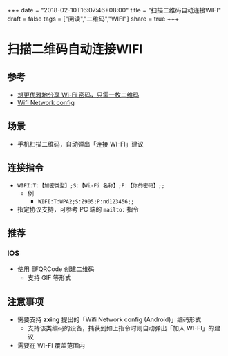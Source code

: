 +++
date = "2018-02-10T16:07:46+08:00"
title = "扫描二维码自动连接WIFI"
draft = false
tags = ["阅读","二维码","WIFI"]
share = true
+++

# 扫描二维码自动连接WIFI

## 参考
- [想更优雅地分享 Wi-Fi 密码，只需一枚二维码](https://sspai.com/post/43097)
- [Wifi Network config](https://github.com/zxing/zxing/wiki/Barcode-Contents#wifi-network-config-android)


## 场景
- 手机扫描二维码，自动弹出「连接 WI-FI」建议

## 连接指令
- `WIFI:T:【加密类型】;S:【Wi-Fi 名称】;P:【你的密码】;;`
	- 例
		- `WIFI:T:WPA2;S:Z905;P:nd123456;;`
- 指定协议支持，可参考 PC 端的 `mailto:` 指令

## 推荐
### IOS
- 使用 EFQRCode 创建二维码
	- 支持 GIF 等形式


## 注意事项
- 需要支持 **zxing** 提出的「Wifi Network config (Android)」编码形式
	- 支持该类编码的设备，捕获到如上指令时则自动弹出「加入 WI-FI」的建议
- 需要在 WI-FI 覆盖范围内

